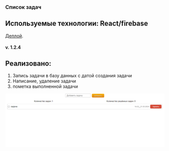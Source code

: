 ### Список задач

## Используемые технологии: React/firebase

[Деплой](https://todo-psi-seven.vercel.app/).

#### v. 1.2.4

## Реализовано:

1. Запись задачи в базу данных с датой создания задачи
2. Написание, удаление задачи
3. пометка выполненной задачи

![img](./img.png)
